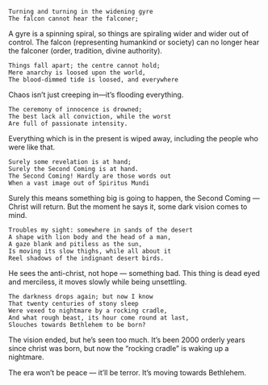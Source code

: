 ```
Turning and turning in the widening gyre   
The falcon cannot hear the falconer;
```

A gyre is a spinning spiral, so things are spiraling wider and wider out of control. The falcon (representing humankind or society) can no longer hear the falconer (order, tradition, divine authority).

```
Things fall apart; the centre cannot hold;
Mere anarchy is loosed upon the world,
The blood-dimmed tide is loosed, and everywhere 
```

Chaos isn’t just creeping in—it’s flooding everything.

```
The ceremony of innocence is drowned;
The best lack all conviction, while the worst   
Are full of passionate intensity.
```

Everything which is in the present is wiped away, including the people who were like that.

```
Surely some revelation is at hand;
Surely the Second Coming is at hand.   
The Second Coming! Hardly are those words out   
When a vast image out of Spiritus Mundi
```

Surely this means something big is going to happen, the Second Coming — Christ will return. But the moment he says it, some dark vision comes to mind.

```
Troubles my sight: somewhere in sands of the desert 
A shape with lion body and the head of a man,   
A gaze blank and pitiless as the sun,   
Is moving its slow thighs, while all about it   
Reel shadows of the indignant desert birds.
```

He sees the anti-christ, not hope — something bad. This thing is dead eyed and merciless, it moves slowly while being unsettling.

```
The darkness drops again; but now I know   
That twenty centuries of stony sleep
Were vexed to nightmare by a rocking cradle,   
And what rough beast, its hour come round at last,   
Slouches towards Bethlehem to be born?
```

The vision ended, but he’s seen too much. It’s been 2000 orderly years since christ was born, but now the “rocking cradle” is waking up a nightmare.

The era won’t be peace — it’ll be terror. It’s moving towards Bethlehem.
